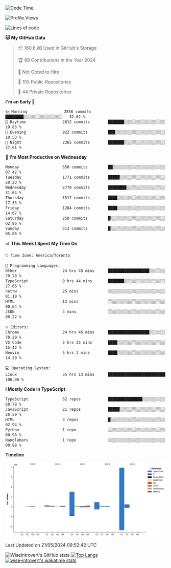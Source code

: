 <!--START_SECTION:waka-->
![Code Time](http://img.shields.io/badge/Code%20Time-1%2C587%20hrs%2012%20mins-blue)

![Profile Views](http://img.shields.io/badge/Profile%20Views-40-blue)

![Lines of code](https://img.shields.io/badge/From%20Hello%20World%20I%27ve%20Written-6.9%20million%20lines%20of%20code-blue)

**🐱 My GitHub Data** 

> 📦 160.6 kB Used in GitHub's Storage 
 > 
> 🏆 68 Contributions in the Year 2024
 > 
> 🚫 Not Opted to Hire
 > 
> 📜 105 Public Repositories 
 > 
> 🔑 44 Private Repositories 
 > 
**I'm an Early 🐤** 

```text
🌞 Morning                2856 commits        ████████░░░░░░░░░░░░░░░░░   32.62 % 
🌆 Daytime                2612 commits        ███████░░░░░░░░░░░░░░░░░░   29.83 % 
🌃 Evening                922 commits         ███░░░░░░░░░░░░░░░░░░░░░░   10.53 % 
🌙 Night                  2365 commits        ███████░░░░░░░░░░░░░░░░░░   27.01 % 
```
📅 **I'm Most Productive on Wednesday** 

```text
Monday                   650 commits         ██░░░░░░░░░░░░░░░░░░░░░░░   07.42 % 
Tuesday                  1771 commits        █████░░░░░░░░░░░░░░░░░░░░   20.23 % 
Wednesday                2770 commits        ████████░░░░░░░░░░░░░░░░░   31.64 % 
Thursday                 1517 commits        ████░░░░░░░░░░░░░░░░░░░░░   17.33 % 
Friday                   1284 commits        ████░░░░░░░░░░░░░░░░░░░░░   14.67 % 
Saturday                 250 commits         █░░░░░░░░░░░░░░░░░░░░░░░░   02.86 % 
Sunday                   513 commits         █░░░░░░░░░░░░░░░░░░░░░░░░   05.86 % 
```


📊 **This Week I Spent My Time On** 

```text
🕑︎ Time Zone: America/Toronto

💬 Programming Languages: 
Other                    24 hrs 45 mins      ██████████████████░░░░░░░   70.28 % 
TypeScript               9 hrs 44 mins       ███████░░░░░░░░░░░░░░░░░░   27.66 % 
netrw                    25 mins             ░░░░░░░░░░░░░░░░░░░░░░░░░   01.19 % 
HTML                     13 mins             ░░░░░░░░░░░░░░░░░░░░░░░░░   00.64 % 
JSON                     4 mins              ░░░░░░░░░░░░░░░░░░░░░░░░░   00.22 % 

🔥 Editors: 
Chrome                   24 hrs 45 mins      ██████████████████░░░░░░░   70.29 % 
VS Code                  5 hrs 25 mins       ████░░░░░░░░░░░░░░░░░░░░░   15.42 % 
Neovim                   5 hrs 2 mins        ████░░░░░░░░░░░░░░░░░░░░░   14.29 % 

💻 Operating System: 
Linux                    35 hrs 13 mins      █████████████████████████   100.00 % 
```

**I Mostly Code in TypeScript** 

```text
TypeScript               62 repos            ███████████████░░░░░░░░░░   60.78 % 
JavaScript               21 repos            █████░░░░░░░░░░░░░░░░░░░░   20.59 % 
HTML                     3 repos             █░░░░░░░░░░░░░░░░░░░░░░░░   02.94 % 
Python                   1 repo              ░░░░░░░░░░░░░░░░░░░░░░░░░   00.98 % 
Handlebars               1 repo              ░░░░░░░░░░░░░░░░░░░░░░░░░   00.98 % 
```



**Timeline**

![Lines of Code chart](https://raw.githubusercontent.com/wise-introvert/wise-introvert/master/assets/bar_graph.png)


 Last Updated on 21/05/2024 09:52:42 UTC
<!--END_SECTION:waka-->

![WiseIntrovert's GitHub stats](https://github-readme-stats.vercel.app/api?username=wise-introvert&count_private=true&show_icons=true)
[![Top Langs](https://github-readme-stats.vercel.app/api/top-langs/?username=wise-introvert&langs_count=10)](https://github.com/anuraghazra/github-readme-stats)
[![wise-introvert's wakatime stats](https://github-readme-stats.vercel.app/api/wakatime?username=wiseintrovert)](https://github.com/anuraghazra/github-readme-stats)
